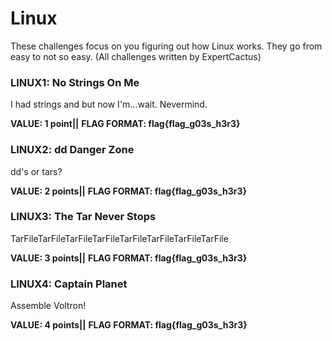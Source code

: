# Linux 

These challenges focus on you figuring out how Linux works. They go from easy to not so easy. (All challenges written by ExpertCactus)

### LINUX1: No Strings On Me 
I had strings and but now I'm...wait. Nevermind. 

**VALUE: 1 point||**
**FLAG FORMAT: flag{flag_g03s_h3r3}**

### LINUX2: dd Danger Zone
dd's or tars?

**VALUE: 2 points||**
**FLAG FORMAT: flag{flag_g03s_h3r3}**

### LINUX3: The Tar Never Stops
TarFileTarFileTarFileTarFileTarFileTarFileTarFileTarFile

**VALUE: 3 points||**
**FLAG FORMAT: flag{flag_g03s_h3r3}**

### LINUX4: Captain Planet
Assemble Voltron! 

**VALUE: 4 points||**
**FLAG FORMAT: flag{flag_g03s_h3r3}**

